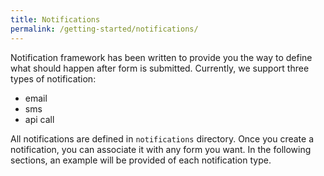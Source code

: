 ```yaml
---
title: Notifications
permalink: /getting-started/notifications/
---
```

Notification framework has been written to provide you the way to define what should happen after form is submitted. Currently, we support three types of notification:

* email
* sms
* api call

All notifications are defined in `notifications` directory. Once you create a notification, you can associate it with any form you want. In the following sections, an example will be provided of each notification type.
